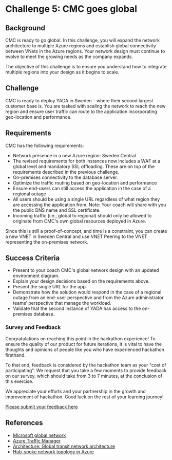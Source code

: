 # Challenge 5: CMC goes global

## Background

CMC is ready to go global. In this challenge, you will expand the network architecture to multiple Azure regions and establish global connectivity between VNets in the Azure regions. Your network design must continue to evolve to meet the growing needs as the company expands.

The objective of this challenge is to ensure you understand how to integrate multiple regions into your design as it begins to scale.

## Challenge

CMC is ready to deploy YADA in Sweden – where their second largest customer base is. You are tasked with scaling the network to reach the new region and ensure user traffic can route to the application incorporating geo-location and performance.

## Requirements

CMC has the following requirements:

- Network presence in a new Azure region: Sweden Central
- The revised requirements for both instances now includes a WAF at a global level and mandatory SSL offloading. These are on top of the requirements described in the previous challenge.
- On-premises connectivity to the database server.
- Optimize the traffic routing based on geo-location and performance
- Ensure end-users can still access the application in the case of a regional outage
- All users should be using a single URL regardless of what region they are accessing the application from. Note: Your coach will share with you the public DNS name and SSL certificate.
- Incoming traffic (i.e., global to regional) should only be allowed to originate from CMC's own global resources deployed in Azure.

Since this is still a proof-of-concept, and time is a constraint, you can create a new VNET in Sweden Central and use VNET Peering to the VNET representing the on-premises network.

## Success Criteria

- Present to your coach CMC's global network design with an updated environment diagram.
- Explain your design decisions based on the requirements above.
- Present the single URL for the app.
- Demonstrate how the solution would respond in the case of a regional outage from an end-user perspective and from the Azure administrator teams’ perspective that manage the workload.
- Validate that the second instance of YADA has access to the on-premises database.

### Survey and Feedback

Congratulations on reaching this point in the hackathon experience! To ensure the quality of our product for future iterations, it is vital to have the thoughts and opinions of people like you who have experienced hackathon firsthand.

To that end, feedback is considered by the hackathon team as your "cost of participating". We request that you take a few moments to provide feedback on our survey, which should take from 3 to 7 minutes, at the conclusion of this exercise.

We appreciate your efforts and your partnership in the growth and improvement of hackathon. Good luck on the rest of your learning journey!

[Please submit your feedback here](https://forms.office.com/pages/responsepage.aspx?id=v4j5cvGGr0GRqy180BHbRxtjKWqqyqBEupdKhig1hI5UOFQ1MFYyTVdKRFFJQlRNUTQ5NUhPVzRGVC4u)

## References

- [Microsoft global network](https://learn.microsoft.com/en-us/azure/networking/microsoft-global-network?toc=%2Fazure%2Fnetworking%2Ffundamentals%2Ftoc.json)
- [Azure Traffic Manager](https://learn.microsoft.com/en-us/azure/traffic-manager/traffic-manager-overview?toc=%2Fazure%2Fnetworking%2Ffundamentals%2Ftoc.json)
- [Architecture: Global transit network architecture](https://learn.microsoft.com/en-us/azure/virtual-wan/virtual-wan-global-transit-network-architecture)
- [Hub-spoke network topology in Azure](https://learn.microsoft.com/en-us/azure/architecture/reference-architectures/hybrid-networking/hub-spoke?tabs=cli)
